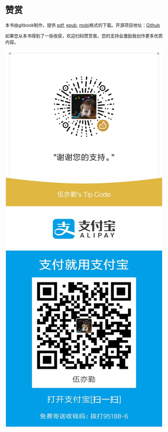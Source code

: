 # 赞赏

本书由gitbook制作，提供 [pdf](mybook.pdf), [epub](mybook.epub), [mobi](mybook.mobi)格式的下载。开源项目地址：[Github](https://github.com/exchristian/exchristian.github.io)

如果您从本书得到了一些收获，欢迎扫码赞赏我，您的支持会激励我创作更多优质内容。

<div align=center>
<img src="chapter1/微信图片_20180912214326.jpg" width="500" height="500" />
</div>

<div align=center>
<img src="chapter1/微信图片_20180913222348.jpg" width="500" height="700" />
</div>

